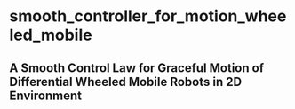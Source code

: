 # smooth_controller_for_motion_wheeled_mobile

## A Smooth Control Law for Graceful Motion of Differential Wheeled Mobile Robots in 2D Environment